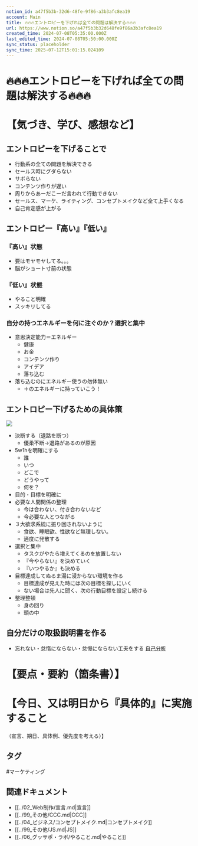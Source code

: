 ```yaml
---
notion_id: a47f5b3b-32d6-48fe-9f86-a3b3afc8ea19
account: Main
title: 🔥🔥🔥エントロピーを下げれば全ての問題は解決する🔥🔥🔥
url: https://www.notion.so/a47f5b3b32d648fe9f86a3b3afc8ea19
created_time: 2024-07-08T05:35:00.000Z
last_edited_time: 2024-07-08T05:50:00.000Z
sync_status: placeholder
sync_time: 2025-07-12T15:01:15.024109
---
```

# 🔥🔥🔥エントロピーを下げれば全ての問題は解決する🔥🔥🔥

# 【気づき、学び、感想など】
## エントロピーを下げることで
- 行動系の全ての問題を解決できる
- セールス時にグダらない
- サボらない
- コンテンツ作りが遅い
- 周りからあーだこーだ言われて行動できない
- セールス、マーケ、ライティング、コンセプトメイクなど全て上手くなる
- 自己肯定感が上がる
## エントロピー『高い』『低い』
### 『高い』状態
- 要はモヤモヤしてる。。。
- 脳がショート寸前の状態
### 『低い』状態
- やること明確
- スッキリしてる
### 自分の持つエネルギーを何に注ぐのか？選択と集中
- 意思決定能力＝エネルギー
  - 健康
  - お金
  - コンテンツ作り
  - アイデア
  - 落ち込む
- 落ち込むのにエネルギー使うの勿体無い
  - ＋のエネルギーに持っていこう！
## エントロピー下げるための具体策
![](https://prod-files-secure.s3.us-west-2.amazonaws.com/736adce6-a3a4-4a64-9f74-d9aa055c96d2/db5978ca-d6f2-4480-ab79-d70f64f0c9ca/Untitled.png?X-Amz-Algorithm=AWS4-HMAC-SHA256&X-Amz-Content-Sha256=UNSIGNED-PAYLOAD&X-Amz-Credential=ASIAZI2LB4662AXL7SDK%2F20250719%2Fus-west-2%2Fs3%2Faws4_request&X-Amz-Date=20250719T062613Z&X-Amz-Expires=3600&X-Amz-Security-Token=IQoJb3JpZ2luX2VjEIT%2F%2F%2F%2F%2F%2F%2F%2F%2F%2FwEaCXVzLXdlc3QtMiJHMEUCIQDptaSJyBAUDhGfmHgkjsH1zZLhMu7gin9UFveOfNZGVgIgasS1%2BX4wMaLu7NYwDgUEo3FtFNgWLrLIglnulXy%2Bgc8qiAQInf%2F%2F%2F%2F%2F%2F%2F%2F%2F%2FARAAGgw2Mzc0MjMxODM4MDUiDNfk8YunNYPvel%2FG9CrcA31SZw6hxDff%2F07r5i7JdL%2B%2B0b9ONMK6UXhwDgpmwcUfml%2FY0E0c8XbEyYNd637QIw%2BgCA2NVlDN94V4XIKtahsYCJ3W63llyAeW7PoCqPga42VO3TJSG6VoPOe9%2BkmQuDEPEyiTmTO%2FIX8XhHPK1PtpWO3dCOOQH6h73E7ICCC%2BAiFHfT72azzJL%2FZvBjFSD0yqStjzyCbmmM0vAG49tF3CkUGIULaQrqcV%2BX7%2F90qghigncIiYv9l%2BvbkMxalMJcW%2FVvy1spLdPzZkS70HJtEP2FHexiE5WVn41XCqZ79oWn10Wffc8QBXEZabc6NW%2FOwMbP5RxHffPn9HQtVza22HSiU6SPSdtovyH%2BLlJWShvgODp9p0hN%2BRUS99em35X3Cdmq86oEJFm5NfURNq%2Fmp9bO4zYNq5GHIu6h312akOiLLC%2F6YPcwSn5pJdeV5NcDVD6fzKmVhdapOe%2Bof0c%2Bd7qjdkeXj70uhGq2T24sE3X2Cp%2FkqVOAk88SMT27Fp3bTketddsfvRoJtdo0vCug0iw8KRT1DmNAujp5f2vs2GxEbgkspGjl9X9UOv8K8vD8cL7CcOPBePeYkD3huKhQ6fv04mAhK8jx8BHRtuFPa8w9HDUL9kh7uK0Ga%2FMP2q7MMGOqUBR%2BtQA7Xw9f1vLXz4rLOiDbFLQKn%2FpDQYX%2Bgt37fE7349NdW5IQxvMYhzDYFLy3R5e7DAHRZlioNMPqAx%2BiuozknjgtyxjKjc4mQCoI7WSKwXkxWbqPnoX%2FDq5ojpVT67dRYHndhxkowcVz8ibrBmRsSE4xNGkQrhkAd0SMFdLmcDuwkDn4aa8lwCk62Im5I0TXmwVU1g4S3FduviIjYD7GnEtUJb&X-Amz-Signature=87c552442138447553f7fdef6d586a772e5e30b95a5e220d22f6c6129caac0e6&X-Amz-SignedHeaders=host&x-amz-checksum-mode=ENABLED&x-id=GetObject)
- 決断する（退路を断つ）
  - 優柔不断→退路があるのが原因
- 5w1hを明確にする
  - 誰
  - いつ
  - どこで
  - どうやって
  - 何を？
- 目的・目標を明確に
- 必要な人間関係の整理
  - 今は合わない、付き合わないなど
  - 今必要な人とつながる
- ３大欲求系統に振り回されないように
  - 食欲、睡眠欲、性欲など無理しない。
  - 適度に発散する
- 選択と集中
  - タスクがやたら増えてくるのを放置しない
  - 『今やらない』を決めていく
  - 『いつやるか』も決める
- 目標達成してぬるま湯に浸からない環境を作る
  - 目標達成が見えた時には次の目標を探しにいく
  - ない場合は先人に聞く、次の行動目標を設定し続ける
- 整理整頓
  - 身の回り
  - 頭の中
## 自分だけの取扱説明書を作る
- 忘れない・怠惰にならない・怠慢にならない工夫をする
[自己分析](https://www.notion.so/4f6aaa93c1aa4fa5a88210f94b0c2043) 
# 【要点・要約（箇条書）】
# 【今日、又は明日から『具体的』に実施すること
（宣言、期日、具体例、優先度を考える）】

## タグ

#マーケティング 

## 関連ドキュメント

- [[../02_Web制作/宣言.md|宣言]]
- [[../99_その他/CCC.md|CCC]]
- [[../04_ビジネス/コンセプトメイク.md|コンセプトメイク]]
- [[../99_その他/JS.md|JS]]
- [[../06_グッサポ・ラボ/やること.md|やること]]
